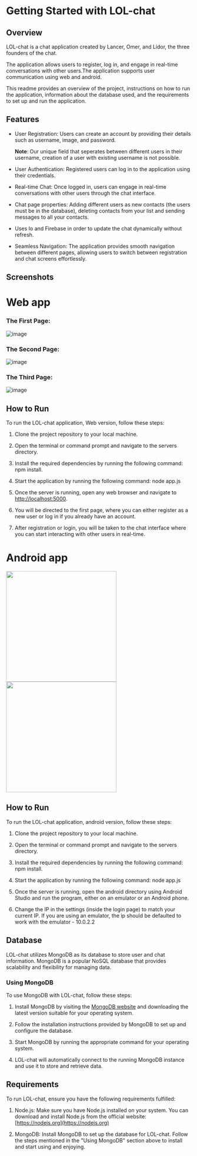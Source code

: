 # Getting Started with LOL-chat

## Overview
LOL-chat is a chat application created by Lancer, Omer, and Lidor, the three founders of the chat.

The application allows users to register, log in, and engage in real-time conversations with other users.The application supports user communication using web and android.

This readme provides an overview of the project, instructions on how to run the application, information about the database used, and the requirements to set up and run the application.

## Features

- User Registration: Users can create an account by providing their details such as username, image, and password.

  **Note**: Our unique field that seperates between different users in their username, creation of a user with existing username is not possible.
- User Authentication: Registered users can log in to the application using their credentials.
- Real-time Chat: Once logged in, users can engage in real-time conversations with other users through the chat interface.
- Chat page properties: Adding different users as new contacts (the users must be in the database), deleting contacts from your list and sending messages to all your contacts.
- Uses Io and Firebase in order to update the chat dynamically without refresh.
- Seamless Navigation: The application provides smooth navigation between different pages, allowing users to switch between registration and chat screens effortlessly.

## Screenshots

# Web app

### The First Page:
![image](https://github.com/lidormoryosef/ex2/assets/107669637/f8d01c3a-1db7-459e-87fa-8fbfc9e38ace)

### The Second Page:
![image](https://github.com/lidormoryosef/ex2/assets/107669637/24a4505a-766a-4bfb-8bd2-09cb0131c609)

### The Third Page:
![image](https://github.com/lidormoryosef/ex2/assets/107669637/afe52f42-8ad0-48a2-bd66-e40e75917a1f)

## How to Run 

To run the LOL-chat application, Web version, follow these steps:

1. Clone the project repository to your local machine.

2. Open the terminal or command prompt and navigate to the servers directory.

3. Install the required dependencies by running the following command: npm install.
   
4. Start the application by running the following command: node app.js

5. Once the server is running, open any web browser and navigate to [http://localhost:5000](http://localhost:5000).

6. You will be directed to the first page, where you can either register as a new user or log in if you already have an account.

7. After registration or login, you will be taken to the chat interface where you can start interacting with other users in real-time.

# Android app

<img src="https://github.com/ariellancer/Ex3/assets/107669637/16e19f12-0719-4fc5-8308-a45a00672ce6" width="300">
<img src="[https://github.com/ariellancer/Ex3/assets/107669637/16e19f12-0719-4fc5-8308-a45a00672ce6](https://github.com/ariellancer/Ex3/assets/107669637/cc60d316-2e53-48b9-882a-556e9bdfb52d)" width="300">


## How to Run 

To run the LOL-chat application, android version, follow these steps:

1. Clone the project repository to your local machine.

2. Open the terminal or command prompt and navigate to the servers directory.

3. Install the required dependencies by running the following command: npm install.

4. Start the application by running the following command: node app.js

5. Once the server is running, open the android directory using Android Studio and run the program, either on an emulator or an Android phone.

6. Change the IP in the settings (inside the login page) to match your current IP. If you are using an emulator, the ip should be defaulted to work with the emulator - 10.0.2.2

## Database

LOL-chat utilizes MongoDB as its database to store user and chat information.
MongoDB is a popular NoSQL database that provides scalability and flexibility for managing data.

### Using MongoDB

To use MongoDB with LOL-chat, follow these steps:

1. Install MongoDB by visiting the [MongoDB website](https://www.mongodb.com/) and downloading the latest version suitable for your operating system.

2. Follow the installation instructions provided by MongoDB to set up and configure the database.

3. Start MongoDB by running the appropriate command for your operating system.

4. LOL-chat will automatically connect to the running MongoDB instance and use it to store and retrieve data.

## Requirements

To run LOL-chat, ensure you have the following requirements fulfilled:

1. Node.js: Make sure you have Node.js installed on your system. You can download and install Node.js from the official website: [https://nodejs.org](https://nodejs.org)

2. MongoDB: Install MongoDB to set up the database for LOL-chat. Follow the steps mentioned in the "Using MongoDB" section above to install and
start using and enjoying.


